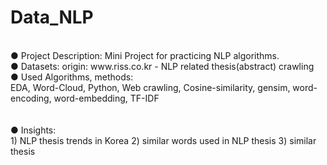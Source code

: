 # Data_NLP
<br>
● Project Description: Mini Project for practicing NLP algorithms.<br>
● Datasets: origin: www.riss.co.kr  - NLP related thesis(abstract) crawling<br>
● Used Algorithms, methods: <br>
EDA, Word-Cloud, Python, Web crawling, Cosine-similarity, gensim, word-encoding, word-embedding, TF-IDF<br>
<br><br>
● Insights: 
<br>1) NLP thesis trends in Korea  2) similar words used in NLP thesis  3) similar thesis <br>
